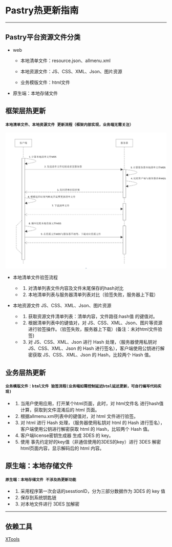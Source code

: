 # Pastry热更新指南

----
## Pastry平台资源文件分类

* web
    
    * 本地清单文件：resource.json、allmenu.xml
    
    * 本地资源文件：JS、CSS、XML、Json、图片资源
    
    * 业务模版文件：html文件

* 原生端：本地存储文件

## 框架层热更新
#### `本地清单文件、本地资源文件 更新流程（框架内部实现，业务端无需关注）`

  ![验签关系图](/pastry/images/hot/check-resources.png)

* 本地清单文件验签流程
    
    * 1) 对清单列表文件内容及文件末尾保存的hash对比
        
    * 2) 本地清单列表与服务器清单列表对比（验签失败，服务器上下载）
    
* 本地资源文件 JS、CSS、XML、Json、图片资源
    
    * 1) 获取资源文件清单列表：清单内容，文件路径:hash值 的键值对。
    
    * 2) 根据清单列表中的键值对，对 JS、CSS、XML、Json、图片等资源进行验签操作。（验签失败，服务器上下载）(备注：未对html文件验签)
    
    * 3) 对 JS、CSS、XML、Json 进行 Hash 处理，（服务器使用私钥对 JS、CSS、XML、Json 的 Hash 进行签名），客户端使用公钥进行解密获取 JS、CSS、XML、Json 的 Hash，比较两个 Hash 值。

## 业务层热更新

#### `业务模版文件：html文件 验签流程(业务端如需控制延迟html延迟更新，可自行编写代码实现)`

* 1) 当用户使用应用，打开某个html页面，此时，对 html文件名 进行hash值计算，获取到文件混淆后的 html 页面。

* 2) 根据allmenu.xml列表中的键值对，对 html 文件进行验签。

* 3) 对 html 进行 Hash 处理，（服务器使用私钥对 html 的 Hash 进行签名），客户端使用公钥进行解密获取 html 的 Hash，比较两个 Hash 值。

* 4) 客户端license密钥生成器 生成 3DES 的 key。

* 5) 使用 事先约定好的key值（非通信使用的3DES的key）进行 3DES 解密 html页面内容，显示解码后的 html 内容。

## 原生端：本地存储文件
#### `原生端：本地存储文件 不涉及热更新功能`

* 1) 采用程序第一次会话的sesstionID，分为三部分数据作为 3DES 的 key 值

* 2) 保存到系统钥匙链

* 3) 对本地文件进行 3DES 加解密

----
## 依赖工具

[XTools][md_xtools]

[md_xtools]: ../pastry-cli/XTools.md
